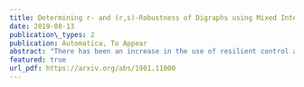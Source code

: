 ```yaml
---
title: Determining r- and (r,s)-Robustness of Digraphs using Mixed Integer Linear Programming
date: 2019-08-13
publication\_types: 2
publication: Automatica, To Appear
abstract: "There has been an increase in the use of resilient control algorithms based on the graph theoretic properties of r- and (r,s)-robustness. These algorithms guarantee consensus of normally behaving agents in the presence of a bounded number of arbitrarily misbehaving agents if the values of the integers r and s are sufficiently large. However, determining an arbitrary graph's robustness is a highly nontrivial problem. This paper introduces a novel method for determining the r- and (r,s)-robustness of digraphs using mixed integer linear programming; to the best of the authors' knowledge it is the first time that mixed integer programming methods have been applied to the robustness determination problem. The approach only requires knowledge of the graph Laplacian matrix, and can be formulated with binary integer variables. Mixed integer programming algorithms such as branch-and-bound are used to iteratively tighten the lower and upper bounds on r and s. Simulations are presented which compare the performance of this approach to prior robustness determination algorithms."
featured: true
url_pdf: https://arxiv.org/abs/1901.11000
---
```

